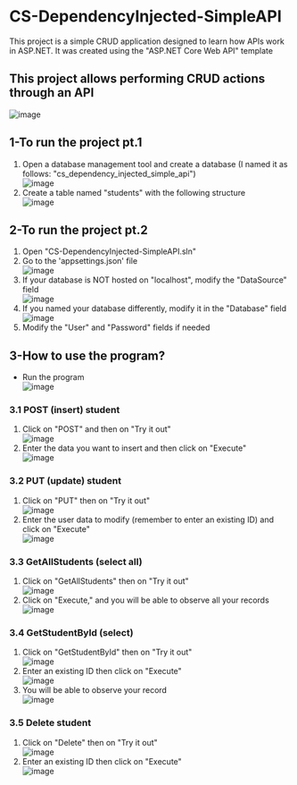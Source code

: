 # CS-DependencyInjected-SimpleAPI
This project is a simple CRUD application designed to learn how APIs work in ASP.NET. It was created using the "ASP.NET Core Web API" template

## This project allows performing CRUD actions through an API
![image](https://github.com/OscarChavez99/CS-DependencyInjected-SimpleAPI/assets/80979314/e701d3ab-795e-4b96-a535-741b6e316062)
  
## 1-To run the project pt.1
1. Open a database management tool and create a database (I named it as follows: "cs_dependency_injected_simple_api") <br> ![image](https://github.com/OscarChavez99/CS-DependencyInjected-SimpleAPI/assets/80979314/22581afe-94dd-43d7-b5fa-70875ed32419)
2. Create a table named "students" with the following structure <br> ![image](https://github.com/OscarChavez99/CS-DependencyInjected-SimpleAPI/assets/80979314/bf2ed021-21a2-4f15-b88b-c4f3f6da986c)

## 2-To run the project pt.2
1. Open "CS-DependencyInjected-SimpleAPI.sln"
2. Go to the 'appsettings.json' file <br> ![image](https://github.com/OscarChavez99/CS-DependencyInjected-SimpleAPI/assets/80979314/30ff449f-4922-47a7-b5c5-d20edf8f519f)
3. If your database is NOT hosted on "localhost", modify the "DataSource" field <br> ![image](https://github.com/OscarChavez99/CS-DependencyInjected-SimpleAPI/assets/80979314/d086920a-4b3b-49f6-8163-dcdbccc4b559)
4. If you named your database differently, modify it in the "Database" field <br> ![image](https://github.com/OscarChavez99/CS-DependencyInjected-SimpleAPI/assets/80979314/3292877b-9cc4-4dbc-86eb-4b8c1e2b829e)
5. Modify the "User" and "Password" fields if needed

## 3-How to use the program?
- Run the program <br> ![image](https://github.com/OscarChavez99/CS-DependencyInjected-SimpleAPI/assets/80979314/1cc6b6b6-9b15-4cee-bd00-06f67b587d37)

### 3.1 POST (insert) student
1. Click on "POST" and then on "Try it out" <br> ![image](https://github.com/OscarChavez99/CS-DependencyInjected-SimpleAPI/assets/80979314/c4f2b6e0-a554-425e-b8ae-1273ba2d38d1)
2. Enter the data you want to insert and then click on "Execute" <br> ![image](https://github.com/OscarChavez99/CS-DependencyInjected-SimpleAPI/assets/80979314/80f491b9-4357-4561-92f9-600bc2f59f48)

### 3.2 PUT (update) student
1. Click on "PUT" then on "Try it out" <br> ![image](https://github.com/OscarChavez99/CS-DependencyInjected-SimpleAPI/assets/80979314/61170bda-aef7-4467-9513-e3a84271373c)
2. Enter the user data to modify (remember to enter an existing ID) and click on "Execute" <br> ![image](https://github.com/OscarChavez99/CS-DependencyInjected-SimpleAPI/assets/80979314/b6d27117-fde9-4b16-9147-4295795c3631)

### 3.3 GetAllStudents (select all)
1. Click on "GetAllStudents" then on "Try it out" <br> ![image](https://github.com/OscarChavez99/CS-DependencyInjected-SimpleAPI/assets/80979314/8a5a3160-7852-4485-bfdb-e1797f78e50b)
2. Click on "Execute," and you will be able to observe all your records <br> ![image](https://github.com/OscarChavez99/CS-DependencyInjected-SimpleAPI/assets/80979314/5bfeef12-8766-48b7-9013-0b8320f07afa)

### 3.4 GetStudentById (select)
1. Click on "GetStudentById" then on "Try it out" <br> ![image](https://github.com/OscarChavez99/CS-DependencyInjected-SimpleAPI/assets/80979314/5dc5fc7b-08a4-40c2-8f80-dc6aa9dd3e83)
2. Enter an existing ID then click on "Execute" <br> ![image](https://github.com/OscarChavez99/CS-DependencyInjected-SimpleAPI/assets/80979314/e7db64b0-43e7-4723-b0bb-2fac43997b57)
3. You will be able to observe your record <br> ![image](https://github.com/OscarChavez99/CS-DependencyInjected-SimpleAPI/assets/80979314/e7525d20-bc06-40b3-b267-3a8eeb220e88)

### 3.5 Delete student
1. Click on "Delete" then on "Try it out" <br> ![image](https://github.com/OscarChavez99/CS-DependencyInjected-SimpleAPI/assets/80979314/45c52dcb-551f-4e13-8721-d7ca593e4c89)
2. Enter an existing ID then click on "Execute" <br> ![image](https://github.com/OscarChavez99/CS-DependencyInjected-SimpleAPI/assets/80979314/8ae048cd-aaca-4d4d-80de-83b37b2a0787)
